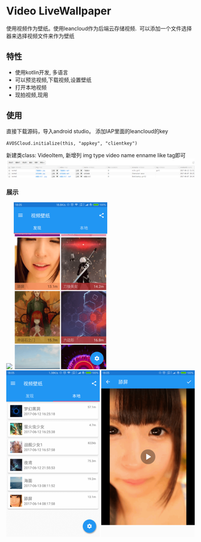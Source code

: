 # Video LiveWallpaper
使用视频作为壁纸。使用leancloud作为后端云存储视频. 
可以添加一个文件选择器来选择视频文件来作为壁纸
 ## 特性
 * 使用kotlin开发, 多语言
 * 可以预览视频,下载视频,设置壁纸
 * 打开本地视频
 * 现拍视频,现用
 
## 使用
 直接下载源码，导入android studio。 添加IAP里面的leancloud的key
 ```
 AVOSCloud.initialize(this, "appkey", "clientkey")
 ```
 新建类class:
 VideoItem, 新增列 img type video name enname like tag即可
 <img src="docs/5.png"/>
### 展示
<img src="docs/4.gif" width="250px"/>
<img src="docs/1.png" width="250px"/>
<img src="docs/2.png" width="250px"/>
<img src="docs/3.png" width="250px"/>



